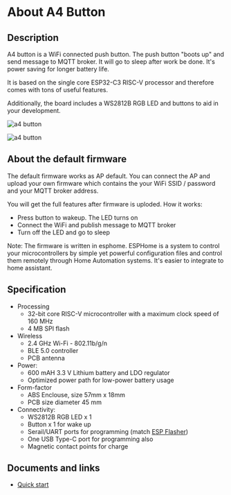 # About A4 Button #

## Description ##

A4 button is a WiFi connected push button.  The push button "boots up" and send message to MQTT broker. It will go to sleep after work be done. It's power saving for longer battery life.

It is based on the single core ESP32-C3 RISC-V processor and therefore comes with tons of useful features.

Additionally, the board includes a WS2812B RGB LED and buttons to aid in your development.

![a4 button](https://i1.aprbrother.com/w/a4-1.jpg-640.jpg)

![a4 button](https://i1.aprbrother.com/w/a4-2.jpg-640.jpg)

## About the default firmware ##

The default firmware works as AP default. You can connect the AP and upload your own firmware which contains the your WiFi SSID / password and your MQTT broker address.

You will get the full features after firmware is uploded. How it works:

* Press button to wakeup. The LED turns on
* Connect the WiFi and publish message to MQTT broker
* Turn off the LED and go to sleep

Note: The firmware is written in esphome. ESPHome is a system to control your microcontrollers by simple yet powerful configuration files and control them remotely through Home Automation systems. It's easier to integrate to home assistant.

## Specification ##

* Processing
  * 32-bit core RISC-V microcontroller with a maximum clock speed of 160 MHz
  * 4 MB SPI flash
* Wireless
  * 2.4 GHz Wi-Fi - 802.11b/g/n
  * BLE 5.0 controller
  * PCB antenna
* Power:
  * 600 mAH 3.3 V Lithium battery and LDO regulator
  * Optimized power path for low-power battery usage
* Form-factor
  * ABS Enclouse, size 57mm x 18mm
  * PCB size diameter 45 mm
* Connectivity:
  * WS2812B RGB LED x 1
  * Button x 1 for wake up
  * Serail/UART ports for programming (match [ESP Flasher](ESP_Flasher.md))
  * One USB Type-C port for programming also
  * Magnetic contact points for charge

## Documents and links ##

* [Quick start](a4_button/quick_start.md)
